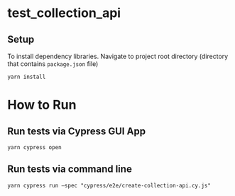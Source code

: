 # test_collection_api

## Setup
To install dependency libraries. Navigate to project root directory (directory that contains `package.json` file)
```
yarn install
```

# How to Run
## Run tests via Cypress GUI App
```
yarn cypress open
```

## Run tests via command line
```
yarn cypress run —spec "cypress/e2e/create-collection-api.cy.js" 
```
